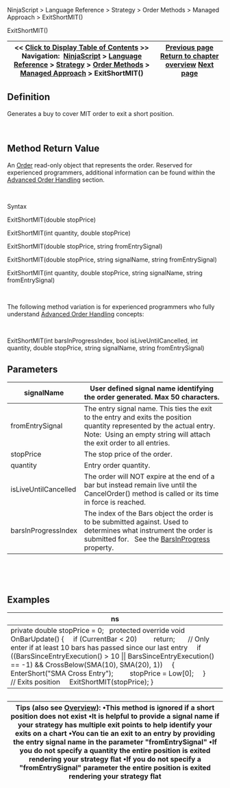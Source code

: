 ﻿


NinjaScript \> Language Reference \> Strategy \> Order Methods \> Managed Approach \> ExitShortMIT()






















ExitShortMIT()







| \<\< [Click to Display Table of Contents](exitshortmit.md) \>\> **Navigation:**     [NinjaScript](ninjascript-1.md) \> [Language Reference](language_reference_wip-1.md) \> [Strategy](strategy-1.md) \> [Order Methods](order_methods-1.md) \> [Managed Approach](managed_approach-1.md) \> ExitShortMIT() | [Previous page](exitshortlimit-1.md) [Return to chapter overview](managed_approach-1.md) [Next page](exitshortstoplimit-1.md) |
| --- | --- |











## Definition


Generates a buy to cover MIT order to exit a short position.


 


## Method Return Value


An [Order](order-1.md) read\-only object that represents the order. Reserved for experienced programmers, additional information can be found within the [Advanced Order Handling](advanced_order_handling-1.md) section.   

 


Syntax  

ExitShortMIT(double stopPrice)


ExitShortMIT(int quantity, double stopPrice)   

ExitShortMIT(double stopPrice, string fromEntrySignal)


ExitShortMIT(double stopPrice, string signalName, string fromEntrySignal)


ExitShortMIT(int quantity, double stopPrice, string signalName, string fromEntrySignal)


 


The following method variation is for experienced programmers who fully understand [Advanced Order Handling](advanced_order_handling-1.md) concepts:


 


ExitShortMIT(int barsInProgressIndex, bool isLiveUntilCancelled, int quantity, double stopPrice, string signalName, string fromEntrySignal)


## 


## Parameters




| signalName | User defined signal name identifying the order generated. Max 50 characters. |
| --- | --- |
| fromEntrySignal | The entry signal name. This ties the exit to the entry and exits the position quantity represented by the actual entry.    Note:  Using an empty string will attach the exit order to all entries. |
| stopPrice | The stop price of the order. |
| quantity | Entry order quantity. |
| isLiveUntilCancelled | The order will NOT expire at the end of a bar but instead remain live until the CancelOrder() method is called or its time in force is reached. |
| barsInProgressIndex | The index of the Bars object the order is to be submitted against. Used to determines what instrument the order is submitted for.   See the [BarsInProgress](barsinprogress-1.md) property. |



 


 


## 


## Examples




| ns |
| --- |
| private double stopPrice \= 0;   protected override void OnBarUpdate() {      if (CurrentBar \< 20)          return;        // Only enter if at least 10 bars has passed since our last entry      if ((BarsSinceEntryExecution() \> 10 \|\| BarsSinceEntryExecution() \=\= \-1) \&\& CrossBelow(SMA(10), SMA(20), 1))      {          EnterShort("SMA Cross Entry");          stopPrice \= Low\[0];      }        // Exits position      ExitShortMIT(stopPrice); } |



## 


## 




| Tips (also see [Overview](managed_approach-1.md)): •This method is ignored if a short position does not exist •It is helpful to provide a signal name if your strategy has multiple exit points to help identify your exits on a chart •You can tie an exit to an entry by providing the entry signal name in the parameter "fromEntrySignal" •If you do not specify a quantity the entire position is exited rendering your strategy flat •If you do not specify a "fromEntrySignal" parameter the entire position is exited rendering your strategy flat |
| --- |










